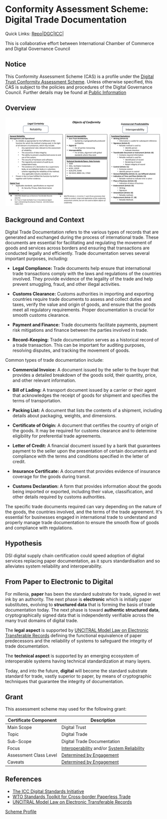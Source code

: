 # Conformity Assessment Scheme: Digital Trade Documentation

Quick Links: [Repo](https://github.com/dgc-cgn/CAS-Digital-Trade-Documentation)|[DGC](https://github.com/dgc-cgn)|[ICC](https://iccwbo.org/)|

This is collaborative effort between International Chamber of Commerce and Digital Governance Council

## Notice

This Conformity Assessment Scheme (CAS) is a profile under the [Digital Trust Conformity Assessment Scheme](https://github.com/dgc-cgn/CAS-Digital-Trust). Unless otherwise specified, this CAS is subject to the policies and procedures of the Digital Governance Council. Further details may be found at [Public Information](https://github.com/dgc-cgn/CAS-Digital-Trust/blob/main/public-information/README.mdhttps://github.com/dgc-cgn/CAS-Digital-Trust/blob/main/public-information/README.md)

## Overview

![Scheme Overview](./scheme/objects/obj-conformity.png)

## Background and Context

Digital Trade Documentation refers to the various types of records that are generated and exchanged during the process of international trade. These documents are essential for facilitating and regulating the movement of goods and services across borders and ensuring that transactions are conducted legally and efficiently. Trade documentation serves several important purposes, including:

* **Legal Compliance:** Trade documents help ensure that international trade transactions comply with the laws and regulations of the countries involved. They provide evidence of the legality of the trade and help prevent smuggling, fraud, and other illegal activities.

* **Customs Clearance:** Customs authorities in importing and exporting countries require trade documents to assess and collect duties and taxes, verify the value and origin of goods, and ensure that the goods meet all regulatory requirements. Proper documentation is crucial for smooth customs clearance.

* **Payment and Finance:** Trade documents facilitate payments, payment risk mitigations and finance between the parties involved in trade.

* **Record-Keeping:** Trade documentation serves as a historical record of a trade transaction. This can be important for auditing purposes, resolving disputes, and tracking the movement of goods.

Common types of trade documentation include:

* **Commercial Invoice:** A document issued by the seller to the buyer that provides a detailed breakdown of the goods sold, their quantity, price, and other relevant information.

* **Bill of Lading:** A transport document issued by a carrier or their agent that acknowledges the receipt of goods for shipment and specifies the terms of transportation.

* **Packing List:** A document that lists the contents of a shipment, including details about packaging, weights, and dimensions.

* **Certificate of Origin:** A document that certifies the country of origin of the goods. It may be required for customs clearance and to determine eligibility for preferential trade agreements.

* **Letter of Credit:** A financial document issued by a bank that guarantees payment to the seller upon the presentation of certain documents and compliance with the terms and conditions specified in the letter of credit.

* **Insurance Certificate:** A document that provides evidence of insurance coverage for the goods during transit.

* **Customs Declaration:** A form that provides information about the goods being imported or exported, including their value, classification, and other details required by customs authorities.

The specific trade documents required can vary depending on the nature of the goods, the countries involved, and the terms of the trade agreement. It's essential for businesses engaged in international trade to understand and properly manage trade documentation to ensure the smooth flow of goods and compliance with regulations.

## Hypothesis

DSI digital supply chain certification could speed adoption of digital services replacing paper documentation, as it spurs standardisation and so alleviates system reliability and interoperability.

## From Paper to Electronic to Digital

For millenia, **paper** has been the standard substrate for trade, signed in wet ink by an authority. The next phase is **electronic** which is initially paper substitutes, evolving to **structured data** that is forming the basis of trade documentation today. The next phase is toward **authentic structured data**, cryptographically signed data that is independently verifiable across the many trust domains of digital trade.

The **legal aspect** is supported by [UNCITRAL Model Law on Electronic Transferable Records](https://uncitral.un.org/en/texts/ecommerce/modellaw/electronic_transferable_records) defining the functional equivalence of paper predecessors and the reliability of systems to safeguard the integrity of trade documentation.

The **technical aspect** is supported by an emerging ecosystem of interoperable systems having technical standardization at many layers.

Today, and into the future, **digital** will become the standard substrate standard for trade, vastly superior to paper, by means of cryptographic techniques that guarantee the integrity of documentation.

## Grant

This assessment scheme may used for the following grant:

|Certificate Component|Description|
|---|---|
|Main Scope|Digital Trust|
|Topic|Digital Trade|
|Sub-Scope|Digital Trade Documentation|
|Focus|[Interoperability](./digital-trust-main-scope.md#digital-trust-interoperability) and/or [System Reliability](./digital-trust-main-scope.md#system-reliability)|
|Assessment Class Level|[Determined by Engagement](digital-trust-main-scope.md#assessment-class-level)|
|Caveats|[Determined by Engagement](./digital-trust-main-scope.md#caveats)|




## References

* [The ICC Digital Standards Initiative](https://www.dsi.iccwbo.org/)
* [WTO Standards Toolkit for Cross-border Paperless Trade](https://www.wto.org/english/res_e/publications_e/standtoolkit22_e.htm)
* [UNCITRAL Model Law on Electronic Transferable Records](https://uncitral.un.org/en/texts/ecommerce/modellaw/electronic_transferable_records)

[Scheme Profile](./digital-trade-documentation.md)
